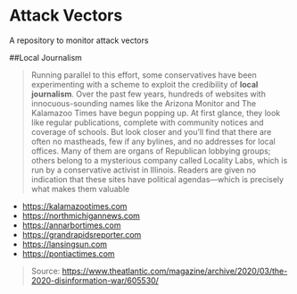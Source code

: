 # Attack Vectors
A repository to monitor attack vectors

##Local Journalism

>Running parallel to this effort, some conservatives have been experimenting with a scheme to exploit the credibility of **local journalism**. Over the past few years, hundreds of websites with innocuous-sounding names like the Arizona Monitor and The Kalamazoo Times have begun popping up. At first glance, they look like regular publications, complete with community notices and coverage of schools. But look closer and you’ll find that there are often no mastheads, few if any bylines, and no addresses for local offices. Many of them are organs of Republican lobbying groups; others belong to a mysterious company called Locality Labs, which is run by a conservative activist in Illinois. Readers are given no indication that these sites have political agendas—which is precisely what makes them valuable

- https://kalamazootimes.com
- https://northmichigannews.com
- https://annarbortimes.com
- https://grandrapidsreporter.com
- https://lansingsun.com
- https://pontiactimes.com

>Source: https://www.theatlantic.com/magazine/archive/2020/03/the-2020-disinformation-war/605530/